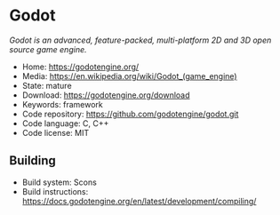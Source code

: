 # Godot

_Godot is an advanced, feature-packed, multi-platform 2D and 3D open source game engine._

- Home: https://godotengine.org/
- Media: <https://en.wikipedia.org/wiki/Godot_(game_engine)>
- State: mature
- Download: https://godotengine.org/download
- Keywords: framework
- Code repository: https://github.com/godotengine/godot.git
- Code language: C, C++
- Code license: MIT

## Building

- Build system: Scons
- Build instructions: https://docs.godotengine.org/en/latest/development/compiling/

